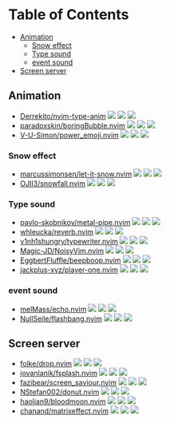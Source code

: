 # Table of Contents

<!-- toc -->

- [Animation](#animation)
  * [Snow effect](#snow-effect)
  * [Type sound](#type-sound)
  * [event sound](#event-sound)
- [Screen server](#screen-server)

<!-- tocstop -->

## Animation

- [Derrekito/nvim-type-anim](https://github.com/Derrekito/nvim-type-anim) ![](https://img.shields.io/github/stars/Derrekito/nvim-type-anim) ![](https://img.shields.io/github/last-commit/Derrekito/nvim-type-anim) ![](https://img.shields.io/github/commit-activity/y/Derrekito/nvim-type-anim)
- [paradoxskin/boringBubble.nvim](https://github.com/paradoxskin/boringBubble.nvim) ![](https://img.shields.io/github/stars/paradoxskin/boringBubble.nvim) ![](https://img.shields.io/github/last-commit/paradoxskin/boringBubble.nvim) ![](https://img.shields.io/github/commit-activity/y/paradoxskin/boringBubble.nvim)
- [V-U-Simon/power_emoji.nvim](https://github.com/V-U-Simon/power_emoji.nvim) ![](https://img.shields.io/github/stars/V-U-Simon/power_emoji.nvim) ![](https://img.shields.io/github/last-commit/V-U-Simon/power_emoji.nvim) ![](https://img.shields.io/github/commit-activity/y/V-U-Simon/power_emoji.nvim)

### Snow effect

- [marcussimonsen/let-it-snow.nvim](https://github.com/marcussimonsen/let-it-snow.nvim) ![](https://img.shields.io/github/stars/marcussimonsen/let-it-snow.nvim) ![](https://img.shields.io/github/last-commit/marcussimonsen/let-it-snow.nvim) ![](https://img.shields.io/github/commit-activity/y/marcussimonsen/let-it-snow.nvim)
- [OJII3/snowfall.nvim](https://github.com/OJII3/snowfall.nvim) ![](https://img.shields.io/github/stars/OJII3/snowfall.nvim) ![](https://img.shields.io/github/last-commit/OJII3/snowfall.nvim) ![](https://img.shields.io/github/commit-activity/y/OJII3/snowfall.nvim)

### Type sound

- [pavlo-skobnikov/metal-pipe.nvim](https://github.com/pavlo-skobnikov/metal-pipe.nvim) ![](https://img.shields.io/github/stars/pavlo-skobnikov/metal-pipe.nvim) ![](https://img.shields.io/github/last-commit/pavlo-skobnikov/metal-pipe.nvim) ![](https://img.shields.io/github/commit-activity/y/pavlo-skobnikov/metal-pipe.nvim)
- [whleucka/reverb.nvim](https://github.com/whleucka/reverb.nvim) ![](https://img.shields.io/github/stars/whleucka/reverb.nvim) ![](https://img.shields.io/github/last-commit/whleucka/reverb.nvim) ![](https://img.shields.io/github/commit-activity/y/whleucka/reverb.nvim)
- [v1nh1shungry/typewriter.nvim](https://github.com/v1nh1shungry/typewriter.nvim) ![](https://img.shields.io/github/stars/v1nh1shungry/typewriter.nvim) ![](https://img.shields.io/github/last-commit/v1nh1shungry/typewriter.nvim) ![](https://img.shields.io/github/commit-activity/y/v1nh1shungry/typewriter.nvim)
- [Magic-JD/NoisyVim.nvim](https://github.com/Magic-JD/NoisyVim.nvim) ![](https://img.shields.io/github/stars/Magic-JD/NoisyVim.nvim) ![](https://img.shields.io/github/last-commit/Magic-JD/NoisyVim.nvim) ![](https://img.shields.io/github/commit-activity/y/Magic-JD/NoisyVim.nvim)
- [EggbertFluffle/beepboop.nvim](https://github.com/EggbertFluffle/beepboop.nvim) ![](https://img.shields.io/github/stars/EggbertFluffle/beepboop.nvim) ![](https://img.shields.io/github/last-commit/EggbertFluffle/beepboop.nvim) ![](https://img.shields.io/github/commit-activity/y/EggbertFluffle/beepboop.nvim)
- [jackplus-xyz/player-one.nvim](https://github.com/jackplus-xyz/player-one.nvim) ![](https://img.shields.io/github/stars/jackplus-xyz/player-one.nvim) ![](https://img.shields.io/github/last-commit/jackplus-xyz/player-one.nvim) ![](https://img.shields.io/github/commit-activity/y/jackplus-xyz/player-one.nvim)

### event sound

- [melMass/echo.nvim](https://github.com/melMass/echo.nvim) ![](https://img.shields.io/github/stars/melMass/echo.nvim) ![](https://img.shields.io/github/last-commit/melMass/echo.nvim) ![](https://img.shields.io/github/commit-activity/y/melMass/echo.nvim)
- [NullSeile/flashbang.nvim](https://github.com/NullSeile/flashbang.nvim) ![](https://img.shields.io/github/stars/NullSeile/flashbang.nvim) ![](https://img.shields.io/github/last-commit/NullSeile/flashbang.nvim) ![](https://img.shields.io/github/commit-activity/y/NullSeile/flashbang.nvim)

## Screen server

- [folke/drop.nvim](https://github.com/folke/drop.nvim) ![](https://img.shields.io/github/stars/folke/drop.nvim) ![](https://img.shields.io/github/last-commit/folke/drop.nvim) ![](https://img.shields.io/github/commit-activity/y/folke/drop.nvim)
- [jovanlanik/fsplash.nvim](https://github.com/jovanlanik/fsplash.nvim) ![](https://img.shields.io/github/stars/jovanlanik/fsplash.nvim) ![](https://img.shields.io/github/last-commit/jovanlanik/fsplash.nvim) ![](https://img.shields.io/github/commit-activity/y/jovanlanik/fsplash.nvim)
- [fazibear/screen_saviour.nvim](https://github.com/fazibear/screen_saviour.nvim) ![](https://img.shields.io/github/stars/fazibear/screen_saviour.nvim) ![](https://img.shields.io/github/last-commit/fazibear/screen_saviour.nvim) ![](https://img.shields.io/github/commit-activity/y/fazibear/screen_saviour.nvim)
- [NStefan002/donut.nvim](https://github.com/NStefan002/donut.nvim) ![](https://img.shields.io/github/stars/NStefan002/donut.nvim) ![](https://img.shields.io/github/last-commit/NStefan002/donut.nvim) ![](https://img.shields.io/github/commit-activity/y/NStefan002/donut.nvim)
- [haolian9/bloodmoon.nvim](https://github.com/haolian9/bloodmoon.nvim) ![](https://img.shields.io/github/stars/haolian9/bloodmoon.nvim) ![](https://img.shields.io/github/last-commit/haolian9/bloodmoon.nvim) ![](https://img.shields.io/github/commit-activity/y/haolian9/bloodmoon.nvim)
- [chanand/matrixeffect.nvim](https://github.com/chanand/matrixeffect.nvim) ![](https://img.shields.io/github/stars/chanand/matrixeffect.nvim) ![](https://img.shields.io/github/last-commit/chanand/matrixeffect.nvim) ![](https://img.shields.io/github/commit-activity/y/chanand/matrixeffect.nvim)
